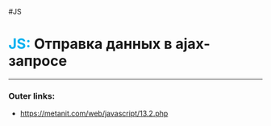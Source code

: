 #JS
# <font color="#00b0f0">JS:</font> Отправка данных в ajax-запросе
---
### Outer links:
- https://metanit.com/web/javascript/13.2.php
